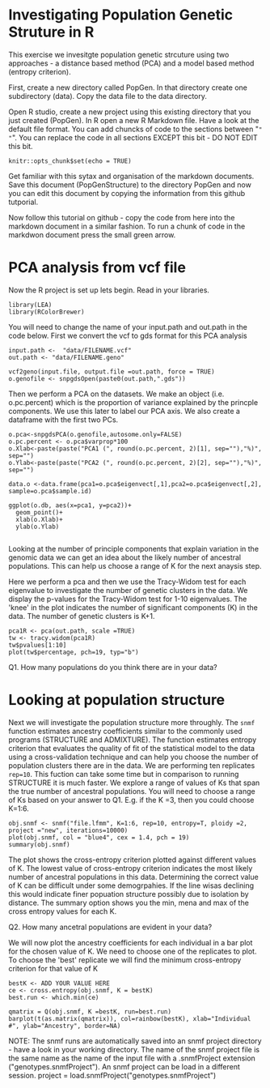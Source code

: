 # Investigating Population Genetic Struture in R
This exercise we invesitgte population genetic strcuture using two approaches - a distance based method (PCA) and a model based method (entropy criterion).

First, create a new directory called PopGen. In that directory create one subdirectory (data). Copy the data file to the data directory.

Open R studio, create a new project using this existing directory that you just created (PopGen). In R open a new R Markdown file. Have a look at the default file format. You can add chuncks of code to the sections between "```"  "```". You can replace the code in all sections EXCEPT this bit - DO NOT EDIT this bit.
```{r setup, include=FALSE}
knitr::opts_chunk$set(echo = TRUE)
```
Get familiar with this sytax and organisation of the markdown documents. Save this document (PopGenStructure) to the directory PopGen and now you can edit this document by copying the information from this github tutporial.

Now follow this tutorial on github - copy the code from here into the markdown document in a similar fashion. To run a chunk of code in the markdwon document press the small green arrow.

# PCA analysis from vcf file
Now the R project is set up lets begin.
Read in your libraries.

```
library(LEA)
library(RColorBrewer)

```
You will need to change the name of your input.path  and out.path in the code below. First we convert the vcf to gds format for this PCA analysis
```
input.path <-  "data/FILENAME.vcf"
out.path <- "data/FILENAME.geno"

vcf2geno(input.file, output.file =out.path, force = TRUE)
o.genofile <- snpgdsOpen(paste0(out.path,".gds"))
```
Then we perform a PCA on the datasets. We make an object (i.e. o.pc.percent) which is the proportion of variance explained by the princple components. We use this later to label our PCA axis. We also create a dataframe with the first two PCs.

```
o.pca<-snpgdsPCA(o.genofile,autosome.only=FALSE)
o.pc.percent <- o.pca$varprop*100
o.Xlab<-paste(paste("PCA1 (", round(o.pc.percent, 2)[1], sep=""),"%)", sep="")
o.Ylab<-paste(paste("PCA2 (", round(o.pc.percent, 2)[2], sep=""),"%)", sep="")

data.o <-data.frame(pca1=o.pca$eigenvect[,1],pca2=o.pca$eigenvect[,2], sample=o.pca$sample.id)

ggplot(o.db, aes(x=pca1, y=pca2))+
  geom_point()+
  xlab(o.Xlab)+
  ylab(o.Ylab)
  
```
Looking at the number of principle components that explain variation in the genomic data we can get an idea about the likely number of ancestral populations. This  can help us choose a range of K for the next anaysis step.

Here we perform a pca and then we use the Tracy-Widom test for each eigenvalue to investigate the number of genetic clusters in the data. We display the p-values for the Tracy-Widom test for 1-10 eigenvalues. The 'knee' in the plot indicates the number of significant components (K) in the data. The number of genetic clusters is K+1.

```
pca1R <- pca(out.path, scale =TRUE)
tw <- tracy.widom(pca1R)
tw$pvalues[1:10]
plot(tw$percentage, pch=19, typ="b") 

```
Q1. How many populations do you think there are in your data?

# Looking at population structure 

Next we will investigate the population structure more throughly. The ```snmf``` function estimates ancestry coefficients similar to the commonly used programs (STRUCTURE  and ADMIXTURE). The function estimates entropy criterion that evaluates the quality of fit of the statistical model to the data using a cross-validation technique and can help you choose the number of population clusters there are in the data. We are performing ten replicates``` rep=10```. This fuction can take some time but in comparison to running STRUCTURE it is much faster. We explore a range of values of Ks that span the true number of ancestral populations. You will need to choose a range of Ks based on your answer to Q1. E.g. if the K =3, then you could choose K=1:6.

```
obj.snmf <- snmf("file.lfmm", K=1:6, rep=10, entropy=T, ploidy =2, project ="new", iterations=10000)
plot(obj.snmf, col = "blue4", cex = 1.4, pch = 19)
summary(obj.snmf)
```
The plot shows the cross-entropy criterion plotted against different values of K. The lowest value of cross-entropy criterion indicates the most likely number of ancestral populations in this data. Determining the correct value of K can be difficult under some demogrpahies. If the line wisas declining this would indicate finer popuation structure possibly due to isolation by distance. The summary option shows you the min, mena and max of the cross entropy values for each K. 

Q2. How many ancetral populations are evident in your data?

We will now plot the ancestry coefficients for each individual in a bar plot for the chosen value of K. We need to choose one of the replicates to plot. To choose the 'best' replicate we will find the minimum cross-entropy criterion for that value of K
```
bestK <- ADD YOUR VALUE HERE
ce <- cross.entropy(obj.snmf, K = bestK)
best.run <- which.min(ce)

qmatrix = Q(obj.snmf, K =bestK, run=best.run)
barplot(t(as.matrix(qmatrix)), col=rainbow(bestK), xlab="Individual #", ylab="Ancestry", border=NA)
```
NOTE: The snmf runs are automatically saved into an snmf project directory - have a look in your working directory. The name of the snmf project file is the same name as the name of the input file with a .snmfProject extension ("genotypes.snmfProject").
An snmf project can be load in a different session.
project = load.snmfProject("genotypes.snmfProject")
